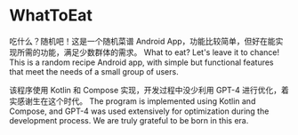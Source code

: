 # WhatToEat
吃什么？随机吧！这是一个随机菜谱 Android App，功能比较简单，但好在能实现所需的功能，满足少数群体的需求。
What to eat? Let's leave it to chance! This is a random recipe Android app, with simple but functional features that meet the needs of a small group of users.

该程序使用 Kotlin 和 Compose 实现，开发过程中没少利用 GPT-4 进行优化，着实感谢生在这个时代。
The program is implemented using Kotlin and Compose, and GPT-4 was used extensively for optimization during the development process. We are truly grateful to be born in this era. 
